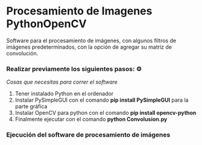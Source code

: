 # Procesamiento de Imagenes PythonOpenCV
Software para el procesamiento de imágenes, con algunos filtros de imágenes predeterminados, con la opción de agregar su matriz de convolución.

### Realizar previamente los siguientes pasos: ⚙️
_Cosas que necesitas para correr el software_

1. Tener instalado Python en el ordenador
2. Instalar PySimpleGUI con el comando **pip install PySimpleGUI** para la parte gráfica
3. Instalar OpenCV para python con el comando **pip install opencv-python**
4. Finalmente ejecutar con el comando **python Convolusion.py**

### Ejecución del software de procesamiento de imágenes

